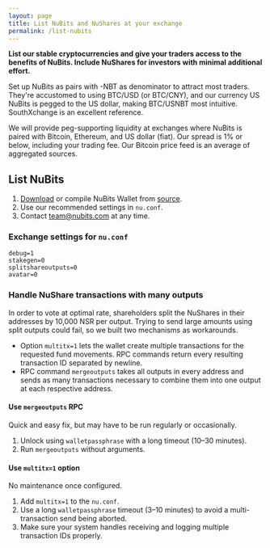 ```yaml
---
layout: page
title: List NuBits and NuShares at your exchange
permalink: /list-nubits
---
```

**List our stable cryptocurrencies and give your traders access to the benefits of NuBits. Include NuShares for investors with minimal additional effort.**

Set up NuBits as pairs with -NBT as denominator to attract most traders. They're accustomed to using BTC/USD (or BTC/CNY), and our currency US NuBits is pegged to the US dollar, making BTC/USNBT most intuitive. SouthXchange is an excellent reference.

We will provide peg-supporting liquidity at exchanges where NuBits is paired with Bitcoin, Ethereum, and US dollar (fiat). Our spread is 1% or below, including your trading fee. Our Bitcoin price feed is an average of aggregated sources.

## List NuBits

1. [Download](/wallet) or compile NuBits Wallet from [source](/source).
2. Use our recommended settings in `nu.conf`.
3. Contact [team@nubits.com](mailto:team@nubits.com) at any time.

### Exchange settings for `nu.conf`

```
debug=1
stakegen=0
splitshareoutputs=0
avatar=0
```

### Handle NuShare transactions with many outputs

In order to vote at optimal rate, shareholders split the NuShares in their addresses by 10,000 NSR per output. Trying to send large amounts using split outputs could fail, so we built two mechanisms as workarounds.

- Option `multitx=1` lets the wallet create multiple transactions for the requested fund movements. RPC commands return every resulting transaction ID separated by newline.
- RPC command `mergeoutputs` takes all outputs in every address and sends as many transactions necessary to combine them into one output at each respective address.

#### Use `mergeoutputs` RPC

Quick and easy fix, but may have to be run regularly or occasionally.

1. Unlock using `walletpassphrase` with a long timeout (10–30 minutes).
2. Run `mergeoutputs` without arguments.

#### Use `multitx=1` option

No maintenance once configured.

1. Add `multitx=1` to the `nu.conf`.
2. Use a long `walletpassphrase` timeout (3–10 minutes) to avoid a multi-transaction send being aborted.
3. Make sure your system handles receiving and logging multiple transaction IDs properly.
